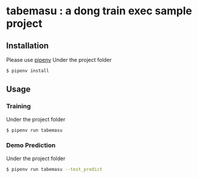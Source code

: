 # tabemasu : a dong train exec sample project
## Installation
Please use [pipenv](http://docs.pipenv.org/en/latest/)
Under the project folder
```sh
$ pipenv install
```

## Usage
### Training
Under the project folder
```sh
$ pipenv run tabemasu
```
### Demo Prediction
Under the project folder
```sh
$ pipenv run tabemasu --test_predict
```
